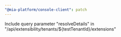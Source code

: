 ```yaml
---
"@mia-platform/console-client": patch
---
```


Include query parameter "resolveDetails" in "/api/extensibility/tenants/${testTenantId}/extensions"
